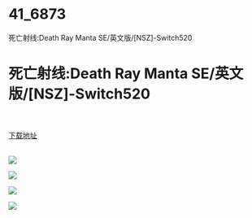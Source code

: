 # 41_6873
死亡射线:Death Ray Manta SE/英文版/[NSZ]-Switch520
# 死亡射线:Death Ray Manta SE/英文版/[NSZ]-Switch520
 <br/></br>
[下载地址](https://www.switch520.cc/article/6873 "下载地址")
<br/></br>

<p><span><strong><img src="https://www.switch520.cc/muke_img/upload_art_editor_20201025-1_60b04a9df739e7efb3353653509e1a93.jpg"></strong></span></p>
<p><span><strong><img src="https://www.switch520.cc/muke_img/upload_art_editor_20201025-1_323e887aa9769dfc519b2a61f521e487.jpg"></strong></span></p>
<p><span><strong><img src="https://www.switch520.cc/muke_img/upload_art_editor_20201025-1_51c23e75e4f2978a520acfd8bc0f0227.jpg"></strong></span></p>
<p><span><strong><img src="https://www.switch520.cc/muke_img/upload_art_editor_20201025-1_341ec056b00085e90d56672d7d94772f.jpg"></strong></span></p>
<p></p>
